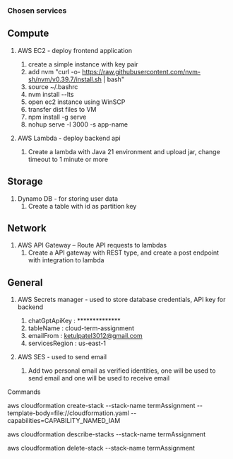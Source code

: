 ### Chosen services

## Compute

1. AWS EC2 - deploy frontend application
    1. create a simple instance with key pair
    2. add nvm "curl -o- https://raw.githubusercontent.com/nvm-sh/nvm/v0.39.7/install.sh | bash"
    3. source ~/.bashrc
    4. nvm install --lts
    5. open ec2 instance using WinSCP
    6. transfer dist files to VM
    7. npm install -g serve
    8. nohup serve -l 3000 -s app-name

2. AWS Lambda - deploy backend api
    1. Create a lambda with Java 21 environment and upload jar, change timeout to 1 minute or more

## Storage

1. Dynamo DB - for storing user data
    1. Create a table with id as partition key

## Network

1. AWS API Gateway – Route API requests to lambdas
    1. Create a API gateway with REST type, and create a post endpoint with integration to lambda

## General

1. AWS Secrets manager - used to store database credentials, API key for backend
    1. chatGptApiKey : **************
    2. tableName : cloud-term-assignment
    3. emailFrom : ketulpatel3012@gmail.com
    4. servicesRegion : us-east-1 

2. AWS SES - used to send email
    1. Add two personal email as verified identities, one will be used to send email and one will be used to receive email



Commands

aws cloudformation create-stack --stack-name termAssignment --template-body=file://cloudformation.yaml --capabilities=CAPABILITY_NAMED_IAM

aws cloudformation describe-stacks --stack-name termAssignment

aws cloudformation delete-stack --stack-name termAssignment




